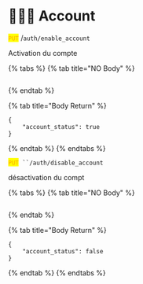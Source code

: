 # 🧑‍🤝‍🧑 Account

<mark style="color:orange;">`PUT`</mark> /`auth/enable_account`&#x20;

Activation du compte

{% tabs %}
{% tab title="NO Body" %}
```
```
{% endtab %}

{% tab title="Body Return" %}
```
{
	"account_status": true
}
```
{% endtab %}
{% endtabs %}



<mark style="color:orange;">`PUT`</mark>` ``/auth/disable_account`&#x20;

désactivation du compt

{% tabs %}
{% tab title="NO Body" %}
```
```
{% endtab %}

{% tab title="Body Return" %}
```
{
	"account_status": false
}
```
{% endtab %}
{% endtabs %}
